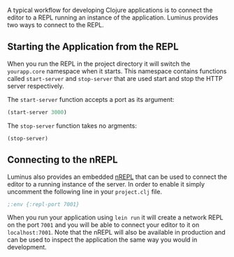 A typical workflow for developing Clojure applications is to connect the editor to a REPL running an instance
of the application. Luminus provides two ways to connect to the REPL.

## Starting the Application from the REPL

When you run the REPL in the project directory it will switch the `yourapp.core` namespace when it starts. This namespace
contains functions called `start-server` and `stop-server` that are used start and stop the HTTP server respectively.

The `start-server` function accepts a port as its argument:

```clojure
(start-server 3000)
```

The `stop-server` function takes no argments:

```
(stop-server)
```

## Connecting to the nREPL

Luminus also provides an embedded [nREPL](https://github.com/clojure/tools.nrepl) that can be used to connect
the editor to a running instance of the server. In order to enable it simply uncomment the following line in
your `project.clj` file.

```clojure
;:env {:repl-port 7001}
```

When you run your application using `lein run` it will create a network REPL on the port `7001` and you will be
able to connect your editor to it on `localhost:7001`. Note that the nREPL will also be available in production
and can be used to inspect the application the same way you would in development.
